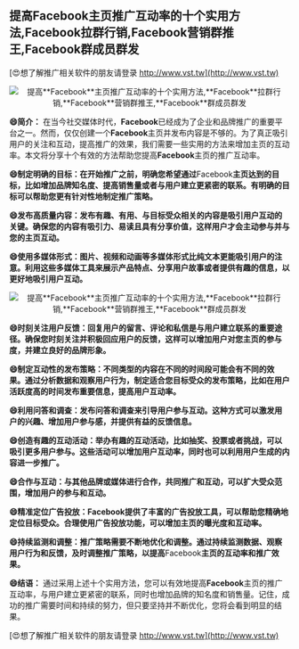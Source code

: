 ## **提高**Facebook**主页推广互动率的十个实用方法,**Facebook**拉群行销,**Facebook**营销群推王,**Facebook**群成员群发**

[😍想了解推广相关软件的朋友请登录 http://www.vst.tw](http://www.vst.tw)

 <center><img src="https://vst.tw/MP4/tuiguang/png/2.png" alt="提高**Facebook**主页推广互动率的十个实用方法,**Facebook**拉群行销,**Facebook**营销群推王,**Facebook**群成员群发"></center>

**😄简介：**
在当今社交媒体时代，**Facebook**已经成为了企业和品牌推广的重要平台之一。然而，仅仅创建一个**Facebook**主页并发布内容是不够的。为了真正吸引用户的关注和互动，提高推广的效果，我们需要一些实用的方法来增加主页的互动率。本文将分享十个有效的方法帮助您提高**Facebook**主页的推广互动率。

**😄制定明确的目标：在开始推广之前，明确您希望通过**Facebook**主页达到的目标，比如增加品牌知名度、提高销售量或者与用户建立更紧密的联系。有明确的目标可以帮助您更有针对性地制定推广策略。**

**😄发布高质量内容：发布有趣、有用、与目标受众相关的内容是吸引用户互动的关键。确保您的内容有吸引力、易读且具有分享价值，这样用户才会主动参与并与您的主页互动。**

**😄使用多媒体形式：图片、视频和动画等多媒体形式比纯文本更能吸引用户的注意。利用这些多媒体工具来展示产品特点、分享用户故事或者提供有趣的信息，以更好地吸引用户互动。**

 <center><img src="https://vst.tw/MP4/tuiguang/png/5.png" alt="提高**Facebook**主页推广互动率的十个实用方法,**Facebook**拉群行销,**Facebook**营销群推王,**Facebook**群成员群发"></center>

**😄时刻关注用户反馈：回复用户的留言、评论和私信是与用户建立联系的重要途径。确保您时刻关注并积极回应用户的反馈，这样可以增加用户对您主页的参与度，并建立良好的品牌形象。**

**😄制定互动性的发布策略：不同类型的内容在不同的时间段可能会有不同的效果。通过分析数据和观察用户行为，制定适合您目标受众的发布策略，比如在用户活跃度高的时间发布重要信息，提高用户互动率。**

**😄利用问答和调查：发布问答和调查来引导用户参与互动。这种方式可以激发用户的兴趣、增加用户参与感，并提供有益的反馈信息。**

**😄创造有趣的互动活动：举办有趣的互动活动，比如抽奖、投票或者挑战，可以吸引更多用户参与。这些活动可以增加用户互动率，同时也可以利用用户生成的内容进一步推广。**

**😄合作与互动：与其他品牌或媒体进行合作，共同推广和互动，可以扩大受众范围，增加用户的参与和互动。**

**😄精准定位广告投放：**Facebook**提供了丰富的广告投放工具，可以帮助您精确地定位目标受众。合理使用广告投放功能，可以增加主页的曝光度和互动率。**

**😄持续监测和调整：推广策略需要不断地优化和调整。通过持续监测数据、观察用户行为和反馈，及时调整推广策略，以提高**Facebook**主页的互动率和推广效果。**

**😄结语：**
通过采用上述十个实用方法，您可以有效地提高**Facebook**主页的推广互动率，与用户建立更紧密的联系，同时也增加品牌的知名度和销售量。记住，成功的推广需要时间和持续的努力，但只要坚持并不断优化，您将会看到明显的结果。

[😍想了解推广相关软件的朋友请登录 http://www.vst.tw](http://www.vst.tw)



